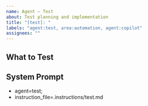 ```yaml
---
name: Agent – Test
about: Test planning and implementation
title: "[test]: "
labels: "agent:test, area:automation, agent:copilot"
assignees: ""
---
```

## What to Test


## System Prompt
- agent=test;
- instruction_file=.instructions/test.md
